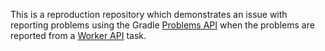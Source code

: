 This is a reproduction repository which demonstrates an issue with reporting problems using the Gradle [Problems API](https://docs.gradle.org/current/samples/sample_problems_api_usage.html) when the problems are reported from a [Worker API](https://docs.gradle.org/current/userguide/worker_api.html#worker_api) task.
